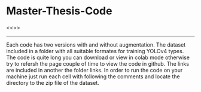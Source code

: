 # Master-Thesis-Code

<<<Distinguish between Bike and E-Bike using Classification and Object Detection Capabilities>>>

---------------------------------------------------------------------------------------------------

Each code has two versions with and without augmentation.
The dataset included in a folder with all suitable formates for training YOLOv4 types.
The code is quite long you can download or view in colab mode otherwise try to refersh the page couple of time to view the code in github.
The links are included in another the folder links.
In order to run the code on your machine just run each cell with following the comments and locate the directory to the zip file of the dataset.

